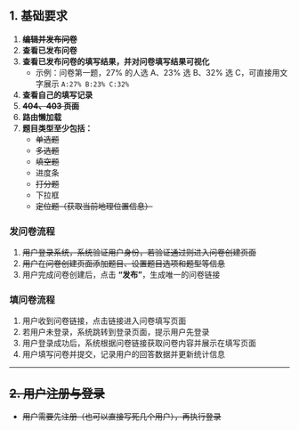 ## 1. 基础要求

1. ~~**编辑并发布问卷**~~  
2. **查看已发布问卷**  
3. **查看已发布问卷的填写结果，并对问卷填写结果可视化**  
   - 示例：问卷第一题，27% 的人选 A、23% 选 B、32% 选 C，可直接用文字展示 `A:27% B:23% C:32%`  
4. **查看自己的填写记录**  
5. ~~**404、403 页面**~~  
6. **路由懒加载**  
7. **题目类型至少包括：**  
   - ~~单选题~~  
   - ~~多选题~~  
   - ~~填空题~~  
   - 进度条  
   - ~~打分题~~  
   - 下拉框  
   - ~~定位题（获取当前地理位置信息）~~  

### 发问卷流程

1. ~~用户登录系统，系统验证用户身份，若验证通过则进入问卷创建页面~~  
2. ~~用户在问卷创建页面添加题目、设置题目选项和题型等信息~~  
3. 用户完成问卷创建后，点击 **“发布”**，生成唯一的问卷链接  

### 填问卷流程

1. 用户收到问卷链接，点击链接进入问卷填写页面  
2. 若用户未登录，系统跳转到登录页面，提示用户先登录  
3. 用户登录成功后，系统根据问卷链接获取问卷内容并展示在填写页面  
4. 用户填写问卷并提交，记录用户的回答数据并更新统计信息  

---

## ~~2. 用户注册与登录~~

- ~~用户需要先注册（也可以直接写死几个用户），再执行登录~~